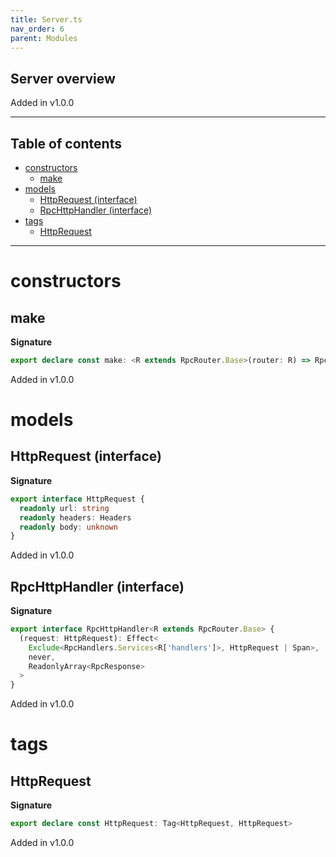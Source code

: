 ```yaml
---
title: Server.ts
nav_order: 6
parent: Modules
---
```


## Server overview

Added in v1.0.0

---

<h2 class="text-delta">Table of contents</h2>

- [constructors](#constructors)
  - [make](#make)
- [models](#models)
  - [HttpRequest (interface)](#httprequest-interface)
  - [RpcHttpHandler (interface)](#rpchttphandler-interface)
- [tags](#tags)
  - [HttpRequest](#httprequest)

---

# constructors

## make

**Signature**

```ts
export declare const make: <R extends RpcRouter.Base>(router: R) => RpcHttpHandler<R>
```

Added in v1.0.0

# models

## HttpRequest (interface)

**Signature**

```ts
export interface HttpRequest {
  readonly url: string
  readonly headers: Headers
  readonly body: unknown
}
```

Added in v1.0.0

## RpcHttpHandler (interface)

**Signature**

```ts
export interface RpcHttpHandler<R extends RpcRouter.Base> {
  (request: HttpRequest): Effect<
    Exclude<RpcHandlers.Services<R['handlers']>, HttpRequest | Span>,
    never,
    ReadonlyArray<RpcResponse>
  >
}
```

Added in v1.0.0

# tags

## HttpRequest

**Signature**

```ts
export declare const HttpRequest: Tag<HttpRequest, HttpRequest>
```

Added in v1.0.0
